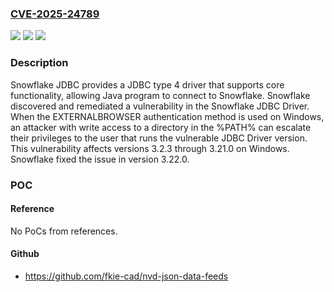 ### [CVE-2025-24789](https://cve.mitre.org/cgi-bin/cvename.cgi?name=CVE-2025-24789)
![](https://img.shields.io/static/v1?label=Product&message=snowflake-jdbc&color=blue)
![](https://img.shields.io/static/v1?label=Version&message=%3E%3D%203.2.3%2C%20%3C%203.22.0%20&color=brightgreen)
![](https://img.shields.io/static/v1?label=Vulnerability&message=CWE-426%3A%20Untrusted%20Search%20Path&color=brightgreen)

### Description

Snowflake JDBC provides a JDBC type 4 driver that supports core functionality, allowing Java program to connect to Snowflake. Snowflake discovered and remediated a vulnerability in the Snowflake JDBC Driver. When the EXTERNALBROWSER authentication method is used on Windows, an attacker with write access to a directory in the %PATH% can escalate their privileges to the user that runs the vulnerable JDBC Driver version. This vulnerability affects versions 3.2.3 through 3.21.0 on Windows. Snowflake fixed the issue in version 3.22.0.

### POC

#### Reference
No PoCs from references.

#### Github
- https://github.com/fkie-cad/nvd-json-data-feeds

